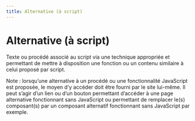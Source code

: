 ```yaml
---
title: Alternative (à script)
---
```


# Alternative (à script)


Texte ou procédé associé au script via une technique appropriée et permettant de mettre à disposition une fonction ou un contenu similaire à celui proposé par script.

Note : lorsqu’une alternative à un procédé ou une fonctionnalité JavaScript est proposée, le moyen d’y accéder doit être fourni par le site lui-même. Il peut s’agir d’un lien ou d’un bouton permettant d’accéder à une page alternative fonctionnant sans JavaScript ou permettant de remplacer le(s) composant(s) par un composant alternatif fonctionnant sans JavaScript par exemple.

